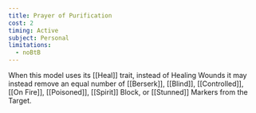 ```yaml
---
title: Prayer of Purification
cost: 2
timing: Active
subject: Personal
limitations:
  - noBtB
---
```

When this model uses its [[Heal]] trait, instead of Healing Wounds it may instead remove an equal number of [[Berserk]], [[Blind]], [[Controlled]], [[On Fire]], [[Poisoned]], [[Spirit]] Block, or [[Stunned]] Markers from the Target.